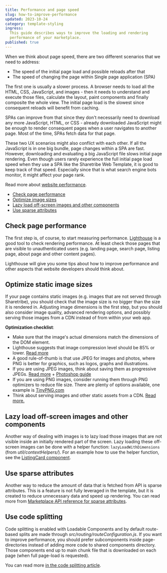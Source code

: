 ```yaml
---
title: Performance and page speed
slug: how-to-improve-performance
updated: 2023-10-24
category: template-styling
ingress:
  This guide describes ways to improve the loading and rendering
  performance of your marketplace.
published: true
---
```


When we think about page speed, there are two different scenarios that
we need to address:

- The speed of the initial page load and possible reloads after that
- The speed of changing the page within Single page application (SPA)

The first one is usually a slower process. A browser needs to load all
the HTML, CSS, JavaScript, and images - then it needs to understand and
execute those files, calculate the layout, paint components and finally
composite the whole view. The initial page load is the slowest since
consequent reloads will benefit from caching.

SPAs can improve from that since they don't necessarily need to download
any more JavaScript, HTML, or CSS - already downloaded JavaScript might
be enough to render consequent pages when a user navigates to another
page. Most of the time, SPAs fetch data for that page.

These two UX scenarios might also conflict with each other. If all the
JavaScript is in one big bundle, page changes within a SPA are fast.
However, downloading and evaluating a big JavaScript file slows initial
page rendering. Even though users rarely experience the full initial
page load speed when they use a SPA like the Sharetribe Web Template, it
is good to keep track of that speed. Especially since that is what
search engine bots monitor, it might affect your page rank.

Read more about
[website performance](https://developers.google.com/web/fundamentals/performance/why-performance-matters/).

- [Check page performance](#check-page-performance)
- [Optimize image sizes](#optimize-image-sizes)
- [Lazy load off-screen images and other components](#lazy-load-off-screen-images-and-other-components)
- [Use sparse attributes](#use-sparse-attributes)

## Check page performance

The first step is, of course, to start measuring performance.
[Lighthouse](https://developers.google.com/web/tools/lighthouse/) is a
good tool to check rendering performance. At least check those pages
that are visible to unauthenticated users (e.g. landing page, search
page, listing page, about page and other content pages).

Lighthouse will give you some tips about how to improve performance and
other aspects that website developers should think about.

## Optimize static image sizes

If your page contains static images (e.g. images that are not served
through Sharetribe), you should check that the image size is no bigger
than the size it is rendered in. Adjusting image dimensions is the first
step, but you should also consider image quality, advanced rendering
options, and possibly serving those images from a CDN instead of from
within your web app.

**Optimization checklist**:

- Make sure that the image's actual dimensions match the dimensions of
  the DOM element.
- Lighthouse suggests that image compression level should be 85% or
  lower. [Read more](https://web.dev/uses-optimized-images/)
- A good rule-of-thumb is that use JPEG for images and photos, where PNG
  is better for graphics, such as logos, graphs and illustrations.
- If you are using JPEG images, think about saving them as progressive
  JPEGs.
  [Read more](https://cloudinary.com/blog/progressive_jpegs_and_green_martians) +
  [Photoshop guide](https://helpx.adobe.com/photoshop-elements/using/optimizing-images-jpeg-format.html)
- If you are using PNG images, consider running them through PNG
  optimizers to reduce file size. There are plenty of options available,
  one example is [TinyPNG.com](https://tinypng.com)
- Think about serving images and other static assets from a CDN.
  [Read more.](https://www.smashingmagazine.com/2017/04/content-delivery-network-optimize-images/)

## Lazy load off-screen images and other components

Another way of dealing with images is to lazy load those images that are
not visible inside an initially rendered part of the screen. Lazy
loading these off-screen images can be done with a helper function:
`lazyLoadWithDimensions` (from _util/contextHelpers/_). For an example
how to use the helper function, see the
[ListingCard component](https://github.com/sharetribe/web-template/blob/main/src/components/ListingCard/ListingCard.js#L41).

## Use sparse attributes

Another way to reduce the amount of data that is fetched from API is
sparse attributes. This is a feature is not fully leveraged in the
template, but it is created to reduce unnecessary data and speed up
rendering. You can read more from
[Marketplace API reference for sparse attributes](https://www.sharetribe.com/api-reference/#sparse-attributes).

## Use code splitting

Code splitting is enabled with Loadable Components and by default
route-based splits are made through _src/routing/routeConfiguration.js_.
If you want to improve performance, you should prefer subcomponents
inside page-directories instead of adding more code to shared components
directory. Those components end up to main chunk file that is downloaded
on each page (when full page-load is requested).

You can read more
[in the code splitting article](/template/code-splitting-in-template/).
